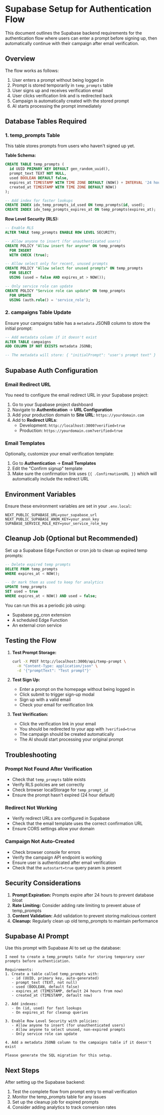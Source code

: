 # Supabase Setup for Authentication Flow

This document outlines the Supabase backend requirements for the authentication flow where users can enter a prompt before signing up, then automatically continue with their campaign after email verification.

## Overview

The flow works as follows:
1. User enters a prompt without being logged in
2. Prompt is stored temporarily in `temp_prompts` table
3. User signs up and receives verification email
4. User clicks verification link and is redirected back
5. Campaign is automatically created with the stored prompt
6. AI starts processing the prompt immediately

## Database Tables Required

### 1. temp_prompts Table

This table stores prompts from users who haven't signed up yet.

**Table Schema:**
```sql
CREATE TABLE temp_prompts (
  id UUID PRIMARY KEY DEFAULT gen_random_uuid(),
  prompt_text TEXT NOT NULL,
  used BOOLEAN DEFAULT false,
  expires_at TIMESTAMP WITH TIME ZONE DEFAULT (NOW() + INTERVAL '24 hours'),
  created_at TIMESTAMP WITH TIME ZONE DEFAULT NOW()
);

-- Add index for faster lookups
CREATE INDEX idx_temp_prompts_id_used ON temp_prompts(id, used);
CREATE INDEX idx_temp_prompts_expires_at ON temp_prompts(expires_at);
```

**Row Level Security (RLS):**
```sql
-- Enable RLS
ALTER TABLE temp_prompts ENABLE ROW LEVEL SECURITY;

-- Allow anyone to insert (for unauthenticated users)
CREATE POLICY "Allow insert for anyone" ON temp_prompts
  FOR INSERT
  WITH CHECK (true);

-- Allow select only for recent, unused prompts
CREATE POLICY "Allow select for unused prompts" ON temp_prompts
  FOR SELECT
  USING (used = false AND expires_at > NOW());

-- Only service role can update
CREATE POLICY "Service role can update" ON temp_prompts
  FOR UPDATE
  USING (auth.role() = 'service_role');
```

### 2. campaigns Table Update

Ensure your campaigns table has a `metadata` JSONB column to store the initial prompt:

```sql
-- Add metadata column if it doesn't exist
ALTER TABLE campaigns 
ADD COLUMN IF NOT EXISTS metadata JSONB;

-- The metadata will store: { "initialPrompt": "user's prompt text" }
```

## Supabase Auth Configuration

### Email Redirect URL

You need to configure the email redirect URL in your Supabase project:

1. Go to your Supabase project dashboard
2. Navigate to **Authentication** → **URL Configuration**
3. Add your production domain to **Site URL**: `https://yourdomain.com`
4. Add to **Redirect URLs**:
   - Development: `http://localhost:3000?verified=true`
   - Production: `https://yourdomain.com?verified=true`

### Email Templates

Optionally, customize your email verification template:

1. Go to **Authentication** → **Email Templates**
2. Edit the "Confirm signup" template
3. Make sure the confirmation link uses `{{ .ConfirmationURL }}` which will automatically include the redirect URL

## Environment Variables

Ensure these environment variables are set in your `.env.local`:

```env
NEXT_PUBLIC_SUPABASE_URL=your_supabase_url
NEXT_PUBLIC_SUPABASE_ANON_KEY=your_anon_key
SUPABASE_SERVICE_ROLE_KEY=your_service_role_key
```

## Cleanup Job (Optional but Recommended)

Set up a Supabase Edge Function or cron job to clean up expired temp prompts:

```sql
-- Delete expired temp prompts
DELETE FROM temp_prompts 
WHERE expires_at < NOW();

-- Or mark them as used to keep for analytics
UPDATE temp_prompts 
SET used = true 
WHERE expires_at < NOW() AND used = false;
```

You can run this as a periodic job using:
- Supabase pg_cron extension
- A scheduled Edge Function
- An external cron service

## Testing the Flow

1. **Test Prompt Storage:**
   ```bash
   curl -X POST http://localhost:3000/api/temp-prompt \
     -H "Content-Type: application/json" \
     -d '{"promptText": "Test prompt"}'
   ```

2. **Test Sign Up:**
   - Enter a prompt on the homepage without being logged in
   - Click submit to trigger sign-up modal
   - Sign up with a valid email
   - Check your email for verification link

3. **Test Verification:**
   - Click the verification link in your email
   - You should be redirected to your app with `?verified=true`
   - The campaign should be created automatically
   - The AI should start processing your original prompt

## Troubleshooting

### Prompt Not Found After Verification
- Check that `temp_prompts` table exists
- Verify RLS policies are set correctly
- Check browser localStorage for `temp_prompt_id`
- Ensure the prompt hasn't expired (24 hour default)

### Redirect Not Working
- Verify redirect URLs are configured in Supabase
- Check that the email template uses the correct confirmation URL
- Ensure CORS settings allow your domain

### Campaign Not Auto-Created
- Check browser console for errors
- Verify the campaign API endpoint is working
- Ensure user is authenticated after email verification
- Check that the `autostart=true` query param is present

## Security Considerations

1. **Prompt Expiration:** Prompts expire after 24 hours to prevent database bloat
2. **Rate Limiting:** Consider adding rate limiting to prevent abuse of temp_prompts
3. **Content Validation:** Add validation to prevent storing malicious content
4. **Cleanup:** Regularly clean up old temp_prompts to maintain performance

## Supabase AI Prompt

Use this prompt with Supabase AI to set up the database:

```
I need to create a temp_prompts table for storing temporary user prompts before authentication.

Requirements:
1. Create a table called temp_prompts with:
   - id (UUID, primary key, auto-generated)
   - prompt_text (TEXT, not null)
   - used (BOOLEAN, default false)
   - expires_at (TIMESTAMP, default 24 hours from now)
   - created_at (TIMESTAMP, default now)

2. Add indexes:
   - On (id, used) for fast lookups
   - On expires_at for cleanup queries

3. Enable Row Level Security with policies:
   - Allow anyone to insert (for unauthenticated users)
   - Allow anyone to select unused, non-expired prompts
   - Only service role can update

4. Add a metadata JSONB column to the campaigns table if it doesn't exist

Please generate the SQL migration for this setup.
```

## Next Steps

After setting up the Supabase backend:
1. Test the complete flow from prompt entry to email verification
2. Monitor the temp_prompts table for any issues
3. Set up the cleanup job for expired prompts
4. Consider adding analytics to track conversion rates

